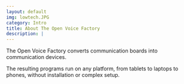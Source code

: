 ```yaml
---
layout: default
img: lowtech.JPG
category: Intro
title: About The Open Voice Factory
description: |
---
```


The Open Voice Factory converts communication boards into communication devices. 

The resulting programs run on any platform, from tablets to laptops to phones, without installation or complex setup.

